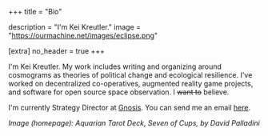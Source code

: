 +++
title = "Bio"

description = "I'm Kei Kreutler."
image = "https://ourmachine.net/images/eclipse.png"

[extra]
no_header = true
+++

	
I'm Kei Kreutler. My work includes writing and organizing around cosmograms as theories of political change and ecological resilience. I've worked on decentralized co-operatives, augmented reality game projects, and software for open source space observation. I <strike>want to</strike> believe.

I'm currently Strategy Director at [Gnosis](https://gnosis.io). You can send me an email [here](mailto:kei+blog@ourmachine.net).

_Image (homepage): Aquarian Tarot Deck, Seven of Cups, by David Palladini_